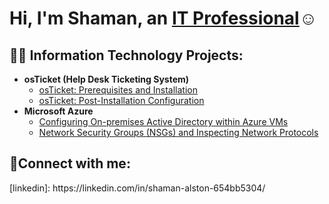 <h1>Hi, I'm Shaman, an <a href="https://linkedin.com/in/shaman-alston-654bb5304/">IT Professional</a>☺</h1>

<h2>👨‍💻 Information Technology Projects:</h2>

- <b>osTicket (Help Desk Ticketing System)</b>
  - [osTicket: Prerequisites and Installation](https://github.com/shamanealston/osticket-prereqs)
  - [osTicket: Post-Installation Configuration](https://github.com/shamanealston/post-install-config)
- <b>Microsoft Azure</b>
  - [Configuring On-premises Active Directory within Azure VMs](https://github.com/shamanealston/configure-ad)
  - [Network Security Groups (NSGs) and Inspecting Network Protocols](https://github.com/shamanealston/azure-network-protocols)

<h2>🤳Connect with me:</h2>
[linkedin]: https://linkedin.com/in/shaman-alston-654bb5304/
